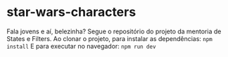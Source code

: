 # star-wars-characters

Fala jovens e aí, belezinha?
Segue o repositório do projeto da mentoria de States e Filters.
Ao clonar o projeto, para instalar as dependências: <code>npm install</code>
E para executar no navegador: <code>npm run dev</code>
